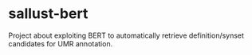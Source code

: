 # sallust-bert
Project about exploiting BERT to automatically retrieve definition/synset candidates for UMR annotation.
